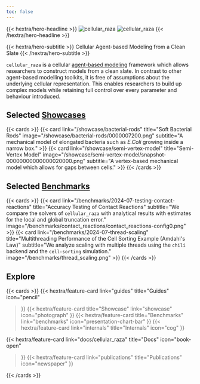 ```yaml
---
toc: false
---
```


{{< hextra/hero-headline >}}
<img class="hx-block dark:hx-hidden" src="/logos/cellular_raza.svg" alt="cellular_raza">
<img class="hx-hidden dark:hx-block" src="/logos/cellular_raza_dark_mode.svg" alt="cellular_raza">
{{< /hextra/hero-headline >}}

{{< hextra/hero-subtitle >}}
Cellular Agent-based Modeling from a Clean Slate
{{< /hextra/hero-subtitle >}}

`cellular_raza` is a cellular
[agent-based modeling](https://en.wikipedia.org/wiki/Agent-based_model) framework
which allows researchers to construct models from a clean slate.
In contrast to other agent-based modelling toolkits, it is free of assumptions about the underlying
cellular representation.
This enables researchers to build up complex models while retaining full control over every
parameter and behaviour introduced.

## Selected [Showcases](/showcase)

{{< cards >}}
    {{<
        card link="/showcase/bacterial-rods"
        title="Soft Bacterial Rods"
        image="/showcase/bacterial-rods/0000007200.png"
        subtitle="A mechanical model of elongated bacteria such as _E.Coli_ growing inside a narrow box."
    >}}
    {{<
        card link="/showcase/semi-vertex-model"
        title="Semi-Vertex Model"
        image="/showcase/semi-vertex-model/snapshot-00000000000000020000.png"
        subtitle="A vertex-based mechanical model which allows for gaps between cells."
    >}}
{{< /cards >}}

## Selected [Benchmarks](/benchmarks)
<!-- TODO this ist just a copy-and-pase and should possibly be automated-->

{{< cards >}}
    {{< card
        link="/benchmarks/2024-07-testing-contact-reactions"
        title="Accuracy Testing of Contact Reactions"
        subtitle="We compare the solvers of `cellular_raza` with analytical results with estimates for the local and global truncation error."
        image="/benchmarks/contact_reactions/contact_reactions-config0.png"
    >}}
    {{< card
        link="/benchmarks/2024-07-thread-scaling"
        title="Multithreading Performance of the Cell Sorting Example (Amdahl's Law)"
        subtitle="We analyze scaling with multiple threads using the `chili` backend and the `cell-sorting` simulation."
        image="/benchmarks/thread_scaling.png"
    >}}
{{< /cards >}}

## Explore
<!-- TODO this ist just a copy-and-pase and should possibly be automated-->

{{< cards >}}
  {{< hextra/feature-card
    link="guides"
    title="Guides"
    icon="pencil"
  >}}
  {{< hextra/feature-card
    title="Showcase"
    link="showcase"
    icon="photograph"
  >}}
  {{< hextra/feature-card
    title="Benchmarks"
    link="benchmarks"
    icon="presentation-chart-bar"
  >}}
  {{< hextra/feature-card
    link="internals"
    title="Internals"
    icon="cog"
  >}}

  {{< hextra/feature-card
    link="docs/cellular_raza"
    title="Docs"
    icon="book-open"
  >}}
  {{< hextra/feature-card
    link="publications"
    title="Publications"
    icon="newspaper"
  >}}

{{< /cards >}}
